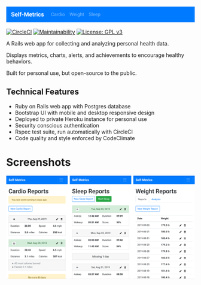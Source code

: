 ![self-metrics-logo](/app/assets/images/logo.png)

[![CircleCI](https://circleci.com/gh/njbbaer/self-metrics.svg?style=svg)](https://circleci.com/gh/njbbaer/self-metrics) 
[![Maintainability](https://api.codeclimate.com/v1/badges/97d3f6de5aca55f1f21b/maintainability)](https://codeclimate.com/github/njbbaer/self-metrics/maintainability) 
[![License: GPL v3](https://img.shields.io/badge/License-GPLv3-blue.svg)](https://www.gnu.org/licenses/gpl-3.0) 

A Rails web app for collecting and analyzing personal health data.

Displays metrics, charts, alerts, and achievements to encourage healthy behaviors.

Built for personal use, but open-source to the public.

## Technical Features

* Ruby on Rails web app with Postgres database
* Bootstrap UI with mobile and desktop responsive design
* Deployed to private Heroku instance for personal use
* Security conscious authentication
* Rspec test suite, run automatically with CircleCI
* Code quality and style enforced by CodeClimate

# Screenshots
![self-metrics-screenshot](/app/assets/images/screenshots.png)
